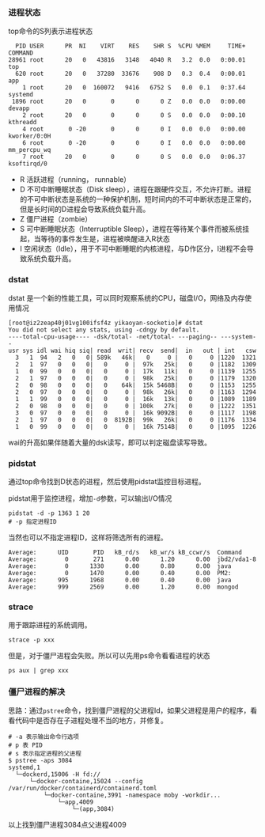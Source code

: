 ### 进程状态

top命令的S列表示进程状态

```shell
  PID USER      PR  NI    VIRT    RES    SHR S  %CPU %MEM     TIME+ COMMAND
28961 root      20   0   43816   3148   4040 R   3.2  0.0   0:00.01 top
  620 root      20   0   37280  33676    908 D   0.3  0.4   0:00.01 app
    1 root      20   0  160072   9416   6752 S   0.0  0.1   0:37.64 systemd
 1896 root      20   0       0      0      0 Z   0.0  0.0   0:00.00 devapp
    2 root      20   0       0      0      0 S   0.0  0.0   0:00.10 kthreadd
    4 root       0 -20       0      0      0 I   0.0  0.0   0:00.00 kworker/0:0H
    6 root       0 -20       0      0      0 I   0.0  0.0   0:00.00 mm_percpu_wq
    7 root      20   0       0      0      0 S   0.0  0.0   0:06.37 ksoftirqd/0

```

* R 活跃进程（running， runnable）
* D 不可中断睡眠状态（Disk sleep），进程在跟硬件交互，不允许打断。进程的不可中断状态是系统的一种保护机制，短时间内的不可中断状态是正常的，但是长时间的D进程会导致系统负载升高。
* Z 僵尸进程（zombie）
* S 可中断睡眠状态（Interruptible Sleep），进程在等待某个事件而被系统挂起，当等待的事件发生是，进程被唤醒进入R状态
* I 空闲状态（Idle），用于不可中断睡眠的内核进程，与D作区分，I进程不会导致系统负载升高。

### dstat

dstat 是一个新的性能工具，可以同时观察系统的CPU，磁盘I/O，网络及内存使用情况

```shell
[root@iz2zeap40j01vg100ifsf4z yikaoyan-socketio]# dstat
You did not select any stats, using -cdngy by default.
----total-cpu-usage---- -dsk/total- -net/total- ---paging-- ---system--
usr sys idl wai hiq siq| read  writ| recv  send|  in   out | int   csw
  3   1  94   2   0   0| 589k   46k|   0     0 |   0     0 |1220  1321
  2   1  97   0   0   0|   0     0 |  97k   25k|   0     0 |1182  1309
  1   0  99   0   0   0|   0     0 |  17k   11k|   0     0 |1139  1255
  2   1  97   0   0   0|   0     0 |  98k   25k|   0     0 |1179  1320
  2   0  98   0   0   0|   0    64k|  15k 5468B|   0     0 |1153  1255
  2   0  97   0   0   0|   0     0 |  98k   26k|   0     0 |1163  1294
  1   1  99   0   0   0|   0     0 |  16k   13k|   0     0 |1089  1189
  2   0  98   0   0   0|   0     0 | 100k   27k|   0     0 |1222  1351
  3   0  97   0   0   0|   0     0 |  16k 9092B|   0     0 |1117  1198
  2   1  97   0   0   0|   0  8192B|  99k   26k|   0     0 |1176  1334
  1   0  99   0   0   0|   0     0 |  16k 7514B|   0     0 |1095  1226

```

wai的升高如果伴随着大量的dsk读写，即可以判定磁盘读写导致。

### pidstat

通过top命令找到D状态的进程，然后使用pidstat监控目标进程。

pidstat用于监控进程，增加`-d`参数，可以输出I/O情况

```shell
pidstat -d -p 1363 1 20
# -p 指定进程ID
```

当然也可以不指定进程ID，这样将筛选所有的进程。

```shell
Average:      UID       PID   kB_rd/s   kB_wr/s kB_ccwr/s  Command
Average:        0       271      0.00      1.20      0.00  jbd2/vda1-8
Average:        0      1330      0.00      0.80      0.00  java
Average:        0      1470      0.00      0.40      0.00  PM2:
Average:      995      1968      0.00      0.40      0.00  java
Average:      999      2569      0.00      1.20      0.00  mongod
```

### strace

用于跟踪进程的系统调用。

```shell
strace -p xxx
```

但是，对于僵尸进程会失败。所以可以先用ps命令看看进程的状态

```shell
ps aux | grep xxx
```

### 僵尸进程的解决

思路：通过`pstree`命令，找到僵尸进程的父进程Id，如果父进程是用户的程序，看看代码中是否存在子进程处理不当的地方，并修复。

```shell
# -a 表示输出命令行选项
# p 表 PID
# s 表示指定进程的父进程
$ pstree -aps 3084
systemd,1
  └─dockerd,15006 -H fd://
      └─docker-containe,15024 --config /var/run/docker/containerd/containerd.toml
          └─docker-containe,3991 -namespace moby -workdir...
              └─app,4009
                  └─(app,3084)

```

以上找到僵尸进程3084点父进程4009

